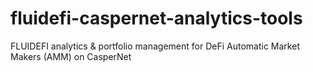# fluidefi-caspernet-analytics-tools
FLUIDEFI analytics &amp; portfolio management for DeFi Automatic Market Makers (AMM) on CasperNet 
